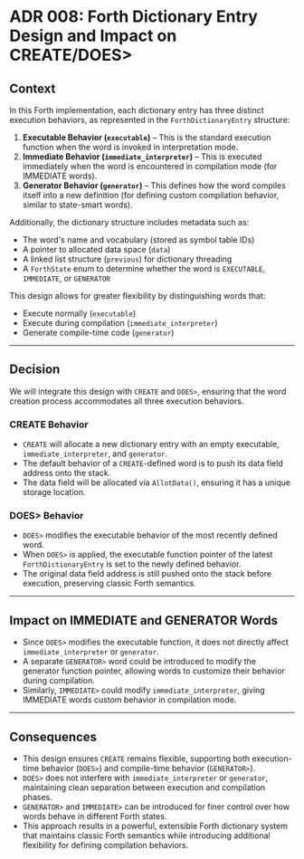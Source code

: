 # ADR 008: Forth Dictionary Entry Design and Impact on CREATE/DOES>

## Context

In this Forth implementation, each dictionary entry has three distinct execution behaviors, as represented in the `ForthDictionaryEntry` structure:

1. **Executable Behavior (`executable`)** – This is the standard execution function when the word is invoked in interpretation mode.
2. **Immediate Behavior (`immediate_interpreter`)** – This is executed immediately when the word is encountered in compilation mode (for IMMEDIATE words).
3. **Generator Behavior (`generator`)** – This defines how the word compiles itself into a new definition (for defining custom compilation behavior, similar to state-smart words).

Additionally, the dictionary structure includes metadata such as:
- The word's name and vocabulary (stored as symbol table IDs)
- A pointer to allocated data space (`data`)
- A linked list structure (`previous`) for dictionary threading
- A `ForthState` enum to determine whether the word is `EXECUTABLE`, `IMMEDIATE`, or `GENERATOR`

This design allows for greater flexibility by distinguishing words that:
- Execute normally (`executable`)
- Execute during compilation (`immediate_interpreter`)
- Generate compile-time code (`generator`)

---

## Decision

We will integrate this design with `CREATE` and `DOES>`, ensuring that the word creation process accommodates all three execution behaviors.

### CREATE Behavior
- `CREATE` will allocate a new dictionary entry with an empty executable, `immediate_interpreter`, and `generator`.
- The default behavior of a `CREATE`-defined word is to push its data field address onto the stack.
- The data field will be allocated via `AllotData()`, ensuring it has a unique storage location.

### DOES> Behavior
- `DOES>` modifies the executable behavior of the most recently defined word.
- When `DOES>` is applied, the executable function pointer of the latest `ForthDictionaryEntry` is set to the newly defined behavior.
- The original data field address is still pushed onto the stack before execution, preserving classic Forth semantics.

---

## Impact on IMMEDIATE and GENERATOR Words

- Since `DOES>` modifies the executable function, it does not directly affect `immediate_interpreter` or `generator`.
- A separate `GENERATOR>` word could be introduced to modify the generator function pointer, allowing words to customize their behavior during compilation.
- Similarly, `IMMEDIATE>` could modify `immediate_interpreter`, giving IMMEDIATE words custom behavior in compilation mode.

---

## Consequences

- This design ensures `CREATE` remains flexible, supporting both execution-time behavior (`DOES>`) and compile-time behavior (`GENERATOR>`).
- `DOES>` does not interfere with `immediate_interpreter` or `generator`, maintaining clean separation between execution and compilation phases.
- `GENERATOR>` and `IMMEDIATE>` can be introduced for finer control over how words behave in different Forth states.
- This approach results in a powerful, extensible Forth dictionary system that maintains classic Forth semantics while introducing additional flexibility for defining compilation behaviors.
